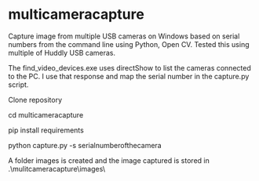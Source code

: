 # multicameracapture

Capture image from multiple USB cameras on Windows based on serial numbers from the command line using Python, Open CV.
Tested this using multiple of Huddly USB cameras.

The find_video_devices.exe uses directShow to list the cameras connected to the PC. I use that response and map the serial number in the capture.py script.

Clone repository

cd multicameracapture

pip install requirements

python capture.py -s serialnumberofthecamera


A folder images is created and the image captured is stored in .\mulitcameracapture\images\
